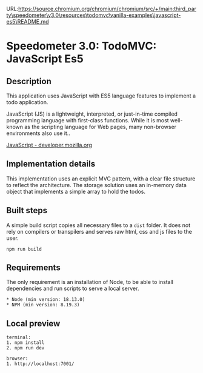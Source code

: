 URL:https://source.chromium.org/chromium/chromium/src/+/main:third_party\speedometer\v3.0\resources\todomvc\vanilla-examples\javascript-es5\README.md
# Speedometer 3.0: TodoMVC: JavaScript Es5

## Description

This application uses JavaScript with ES5 language features to implement a todo application.

JavaScript (JS) is a lightweight, interpreted, or just-in-time compiled programming language with first-class functions. While it is most well-known as the scripting language for Web pages, many non-browser environments also use it..

[JavaScript - developer.mozilla.org](http://developer.mozilla.org/en-US/docs/JavaScript)

## Implementation details

This implementation uses an explicit MVC pattern, with a clear file structure to reflect the architecture. The storage solution uses an in-memory data object that implements a simple array to hold the todos.

## Built steps

A simple build script copies all necessary files to a `dist` folder.
It does not rely on compilers or transpilers and serves raw html, css and js files to the user.

```
npm run build
```

## Requirements

The only requirement is an installation of Node, to be able to install dependencies and run scripts to serve a local server.

```
* Node (min version: 18.13.0)
* NPM (min version: 8.19.3)
```

## Local preview

```
terminal:
1. npm install
2. npm run dev

browser:
1. http://localhost:7001/
```
